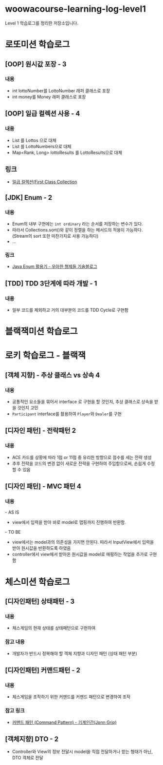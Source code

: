 # woowacourse-learning-log-level1
Level 1 학습로그를 정리한 저장소입니다. 


# 로또미션 학습로그 

## [OOP] 원시값 포장 - 3
### 내용
- int lottoNumber를 LottoNumber 래퍼 클래스로 포장
- int money를 Money 래퍼 클래스로 포장 

## [OOP] 일급 컬렉션 사용 - 4
### 내용
- List<Lotto> 를 Lottos 으로 대체 
- List<LottoNumber> 를 LottoNumbers으로 대체 
- Map<Rank, Long> lottoResults 를 LottoResults으로 대체   
## 링크
- [일급 컬렉션(First Class Collection](https://rok93.tistory.com/entry/%EC%9D%BC%EA%B8%89-%EC%BB%AC%EB%A0%89%EC%85%98First-Class-Collection%EC%9D%98-%EC%86%8C%EA%B0%9C-%EC%8D%A8%EC%95%BC%ED%95%A0-%EC%9D%B4%EC%9C%A0) <br> 

## [JDK] Enum - 2
### 내용
- Enum의 내부 구현에는 ``int ordinary`` 라는 순서를 저장하는 변수가 있다.
- 따라서 Collections.sort()와 같이 정렬을 하는 메서드의 적용이 가능하다. (Stream의 sort 또한 마찬가지로 사용 가능하다)
- ...
### 링크
- [Java Enum 활용기 - 우아한 형제들 기술블로그](https://woowabros.github.io/tools/2017/07/10/java-enum-uses.html)

## [TDD] TDD 3단계에 따라 개발 - 1
### 내용 
- 일부 코드를 제외하고 거의 대부분의 코드를 TDD Cycle로 구현함 

# 블랙잭미션 학습로그 
# 로키 학습로그 - 블랙잭
## [객체 지향] - 추상 클래스 vs 상속 4
### 내용
* 공통적인 요소들을 묶어서 interface 로 구현을 할 것인지, 추상 클래스로 상속을 받을 것인지 고민
* ``Participant`` interface를 활용하여 ``Player``와 ``Dealer``를 구현 

## [디자인 패턴] - 전략패턴 2 
### 내용 
* ACE 카드를 상황에 따라 1점 or 11점 중 유리한 방향으로 점수를 세는 전략 생성 
* 추후 전략을 코드의 변경 없이 새로운 전략을 구현하여 주입함으로써, 손쉽게 수정할 수 있음 

## [디자인 패턴] - MVC 패턴 4 
### 내용 
\- AS IS
* view에서 입력을 받아 바로 model로 맵핑까지 진행하여 반환함.

\- TO BE
* view에서는 model과의 의존성을 가지면 안된다. 따라서 InputView에서 입력을 받아 원시값을 반환하도록 하였음 
* controller에서 view에서 받아온 원시값을 model로 매핑하는 작업을 추가로 구현함

# 체스미션 학습로그

## [디자인패턴] 상태패턴 - 3
### 내용
- 체스게임의 현재 상태를 상태패턴으로 구현하여  
### 참고 내용 
- 개발자가 반드시 정복해야 할 객체 지향과 디자인 패턴 (상태 패턴 부분) 

##  [디자인패턴] 커맨드패턴 - 2
### 내용 
- 체스게임을 조작하기 위한 커맨드를 커맨드 패턴으로 변경하여 조작 

### 참고 링크 
* [커맨드 패턴 (Command Pattern) - 기계인간(Jonn Grip)](https://johngrib.github.io/wiki/command-pattern/) 

## [객체지향] DTO - 2 
- Controller와 View의 정보 전달시 model을 직접 전달하거나 받는 형태가 아닌, DTO 객체로 전달 

